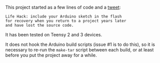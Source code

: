 This project started as a few lines of code and a [tweet](https://twitter.com/qrs/status/899281004631777280):

    Life Hack: include your Arduino sketch in the flash
    for recovery when you return to a project years later
    and have lost the source code.

It has been tested on Teensy 2 and 3 devices.

It does not hook the Arduino build scripts (issue #1 is to do this),
so it is necessary to re-run the `make-tar` script between each
build, or at least before you put the project away for a while.


